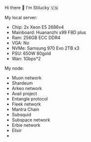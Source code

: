 Hi there 👋 I'm Stilucky 🇻🇳                
                   
My local server:      
- Chip: 2x Xeon E5 2686v4       
- Mainboard: Huananzhi x99 F8D plus    
- Ram: 256GB ECC DDR4      
- VGA: No   
- NVMe: Samsung 970 Evo 2TB x3 
- PSU: 650W 80gold
- Wan: 1Gbps*2   
  
My node: 

- Muon network
- Shardeum
- Arkeo network
- Avail project
- Entangle protocol
- Fleek network
- Mantra Chain
- Subsquid 
- Subspace network
- Erbie network
- Elixir
- 

